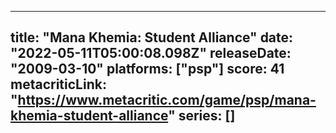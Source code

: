 
---
title: "Mana Khemia: Student Alliance"
date: "2022-05-11T05:00:08.098Z"
releaseDate: "2009-03-10"
platforms: ["psp"]
score: 41
metacriticLink: "https://www.metacritic.com/game/psp/mana-khemia-student-alliance"
series: []
---
